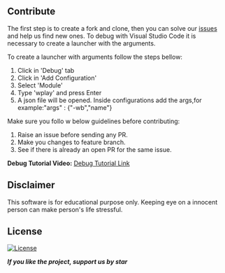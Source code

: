 ## Contribute
The first step is to create a fork and clone, then you can solve our [issues](https://github.com/rpotter12/whatsapp-play/issues) and help us find new ones. To debug with Visual Studio Code it is necessary to create a launcher with the arguments. <br />

To create a launcher with arguments follow the steps bellow: <br />
1. Click in 'Debug' tab
1. Click in 'Add Configuration'
1. Select 'Module'
1. Type 'wplay' and press Enter
1. A json file will be opened. Inside configurations add the args,for example:"args" : {"-wb","name"} 

Make sure you follo w below guidelines before contributing: <br />
1. Raise an issue before sending any PR.
2. Make you changes to feature branch.
3. See if there is already an open PR for the same issue.

**Debug Tutorial Video:** [Debug Tutorial Link](https://youtu.be/NyJgUGvyWnY)

## Disclaimer
This software is for educational purpose only. Keeping eye on a innocent person can make person's life stressful.

## License
[![License](https://img.shields.io/github/license/rpotter12/whatsapp-play.svg)](https://github.com/rpotter12/whatsapp-play/blob/master/README.md)

***If you like the project, support us by star***
